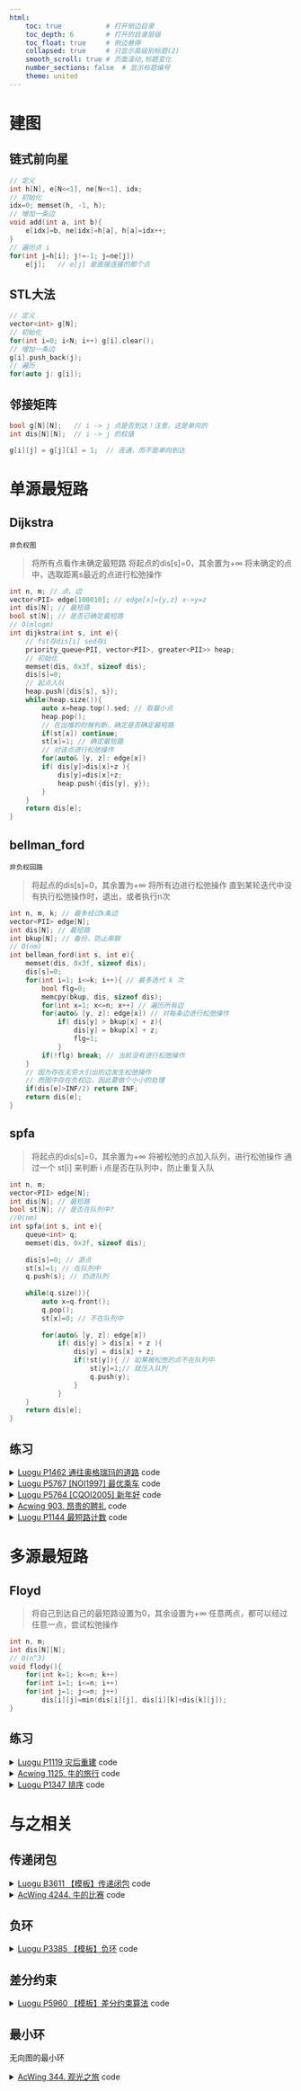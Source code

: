 ```yaml
---
html:
    toc: true           # 打开侧边目录
    toc_depth: 6        # 打开的目录层级
    toc_float: true     # 侧边悬停
    collapsed: true     # 只显示高级别标题(2)
    smooth_scroll: true # 页面滚动,标题变化
    number_sections: false  # 显示标题编号
    theme: united
--- 
```


# 建图

## 链式前向星

```cpp
// 定义
int h[N], e[N<<1], ne[N<<1], idx;
// 初始化
idx=0; memset(h, -1, h);
// 增加一条边
void add(int a, int b){
    e[idx]=b, ne[idx]=h[a], h[a]=idx++;
}
// 遍历点 i
for(int j=h[i]; j!=-1; j=ne[j])
    e[j];   // e[j] 是直接连接的那个点
```

## STL大法

```cpp
// 定义
vector<int> g[N];
// 初始化
for(int i=0; i<N; i++) g[i].clear();
// 增加一条边
g[i].push_back(j);
// 遍历
for(auto j: g[i]);
```


## 邻接矩阵

```cpp
bool g[N][N];   // i -> j 点是否到达！注意，这是单向的
int dis[N][N];  // i -> j 的权值

g[i][j] = g[j][i] = 1;  // 连通，而不是单向到达
```

# 单源最短路

## Dijkstra

`非负权图`

> 将所有点看作未确定最短路
> 将起点的dis[s]=0，其余置为+∞
> 将未确定的点中，选取距离s最近的点进行松弛操作

```cpp
int n, m; // 点、边
vector<PII> edge[100010]; // edge[x]={y,z} x->y=z
int dis[N]; // 最短路
bool st[N]; // 是否已确定最短路
// O(mlogm)
int dijkstra(int s, int e){
    // fst存dis[i] sed存i
    priority_queue<PII, vector<PII>, greater<PII>> heap;
    // 初始化
    memset(dis, 0x3f, sizeof dis);
    dis[s]=0;
    // 起点入队
    heap.push({dis[s], s});
    while(heap.size()){
        auto x=heap.top().sed; // 取最小点
        heap.pop();
        // 在出堆的时候判断、确定是否确定最短路
        if(st[x]) continue;
        st[x]=1; // 确定最短路
        // 对该点进行松弛操作
        for(auto& [y, z]: edge[x])
        if( dis[y]>dis[x]+z ){
            dis[y]=dis[x]+z;
            heap.push({dis[y], y});
        }
    }
    return dis[e];
}
```

## bellman_ford

`非负权回路`

> 将起点的dis[s]=0，其余置为+∞
> 将所有边进行松弛操作
> 直到某轮迭代中没有执行松弛操作时，退出，或者执行n次

```cpp
int n, m, k; // 最多经过k条边
vector<PII> edge[N];
int dis[N]; // 最短路
int bkup[N]; // 备份，防止串联
// O(nm)
int bellman_ford(int s, int e){
    memset(dis, 0x3f, sizeof dis);
    dis[s]=0;
    for(int i=1; i<=k; i++){ // 最多迭代 k 次
        bool flg=0;
        memcpy(bkup, dis, sizeof dis);
        for(int x=1; x<=n; x++) // 遍历所有边
        for(auto& [y, z]: edge[x]) // 对每条边进行松弛操作
            if( dis[y] > bkup[x] + z){
                dis[y] = bkup[x] + z;
                flg=1;
            }
        if(!flg) break; // 当前没有进行松弛操作
    }
    // 因为存在无穷大引出的边发生松弛操作
    // 而图中存在负权边，因此要做个小小的处理
    if(dis[e]>INF/2) return INF;
    return dis[e];
}
```

## spfa
> 将起点的dis[s]=0，其余置为+∞
> 将被松弛的点加入队列，进行松弛操作
> 通过一个 st[i] 来判断 i 点是否在队列中，防止重复入队

```cpp
int n, m;
vector<PII> edge[N];
int dis[N]; // 最短路
bool st[N]; // 是否在队列中?
//O(nm)
int spfa(int s, int e){
    queue<int> q;
    memset(dis, 0x3f, sizeof dis);
    
    dis[s]=0; // 源点
    st[s]=1; // 在队列中
    q.push(s); // 扔进队列
    
    while(q.size()){
        auto x=q.front();
        q.pop();
        st[x]=0; // 不在队列中
        
        for(auto& [y, z]: edge[x])
            if( dis[y] > dis[x] + z ){
                dis[y] = dis[x] + z;
                if(!st[y]){ // 如果被松弛的点不在队列中
                    st[y]=1;// 就压入队列
                    q.push(y);
                }
            }
    }
    return dis[e];
}
```

## 练习

<details><summary><a href="https://www.luogu.com.cn/problem/P1462" target="_blank">Luogu P1462 通往奥格瑞玛的道路</a> code</summary>

核心问题：
（一条路径，路径中所有点的最大值是V，令V为这条路径的代价）
从 1->n 的所有可行路径中
找到一条代价最小的路（即最小的最大值）

如何找所有的可行路径？
显然，题目的限制1为血量，限制2为金钱。
对于限制1，只要到达终点前血量没有掉完，那么就是可行的。
对于限制2因为题目没有要求求最小的花费和，因此我们可以将金钱理解为：
	if 身上的金钱 >= 当前点的过路费 可以通过
那么我们就可以通过枚举金钱得到所有可行路径。O( C*mlogm )

如何优化？
设A，B分别为我们的金钱，令 A <= B，显然，如果A能通过的路径，B肯定能通过
那么金钱满足二段性，我们要找的是形如 （<=x）的金钱，即最小的可行路径花费金钱 


```cpp
#pragma G++ optimzie("Ofast")
#define fst first
#define sed second
#define pb push_back
#include <iostream>
#include <algorithm>
#include <cstring>
#include <vector>
#include <cmath>
#include <map>
#include <queue>
using namespace std;

typedef long long LL;
typedef pair<int, int> PII;

const int dxy[][2]={ {-1,0}, {1,0}, {0,-1}, {0,1} };
const double PI = acos(-1.0);
const int inf = 0x3f3f3f3f;
const int MOD = 1e9+7;
const int N = 1e4+10;

vector<PII> edge[N];
int dis[N]; // 到达某点花费的最低血量
bool st[N];
int n, m, b;
int f[N];   // 每个点花费的钱

bool dijkstra(int res, int s, int e){
    memset(dis, 0x3f, sizeof dis);
    memset(st, 0, sizeof st);
    priority_queue<PII, vector<PII>, greater<PII>> heap;

    dis[s]=0;
    heap.push({dis[s], s});

    while(heap.size()){
        auto x=heap.top().sed;
        heap.pop();

        if(st[x]) continue;
        st[x]=1;

        for(auto &[y, z]: edge[x])
            if(f[x]<=res)
            if(f[y]<=res)
            if( dis[y] > dis[x] + z){
                dis[y] = dis[x] + z;
                heap.push({dis[y], y});
            }
    }

    if(dis[e]>b)
        return 0;
    else
        return 1;
}

void solve(){
    cin>>n>>m>>b;
    for(int i=1; i<=n; i++)
        scanf("%d", &f[i]);
    for(int i=1; i<=m; i++){
        int a, b, c;
        scanf("%d%d%d", &a, &b, &c);
        edge[a].pb({b, c});
        edge[b].pb({a, c});
    }

    if(!dijkstra(inf, 1, n))
        cout<<"AFK";
    else{
        int l=1, r=inf;
        // 找 >=x 的第一个元素
        while(l<r){
            int mid=l+r>>1;
            if(dijkstra(mid, 1, n)) r=mid;
            else l=mid+1;
        }
        cout<<l;
    }
 
    return ;
}

int main(){
    //ios::sync_with_stdio(0); cin.tie(0), cout.tie(0);
    //freopen("in.txt", "r", stdin); freopen("out.txt", "w", stdout); 
    //int T; cin>>T; while(T--)
    solve();
    return 0;
}
```
</details>

<details><summary><a href="https://www.luogu.com.cn/problem/P5767" target="_blank">Luogu P5767 [NOI1997] 最优乘车</a> code</summary>

核心问题：
求 1->n 的最小换乘次数，那么最小换乘次数就是我们的最短路

建图：
存在两条路线
c -> a -> b  
d -> a -> e
a存在两个出度a -> b, a -> e，如何区分两条路线？不妨画图来康康

从图中可以发现当从黑色线路到蓝色线路的时候，换乘次数+1

为了实现这个目的，那么我们可以对线路进行编号，

发生换乘这个行为的时候，就是编号不同。

Notes：
我到达a是走的黑色线路，那么我的a标记为黑色线路，当我从a拓展到其他线路时，
如果是到e，依然是黑色线路，那么换乘次数不增加，
如果是到b，蓝色线路，换乘次数+1



```cpp
/*NOI
https://www.acwing.com/problem/content/description/922/
*/
/*
	只有相同的可以相互到达
	对于需要可以换乘的点, x->x 花费为 1
	其余点设置为花费 0
	直接跑dijkstra就ok
*/
#pragma G++ optimize("Ofast")
#define fst first
#define sed second
#define pb push_back
#include <iostream>
#include <cstring>
#include <queue>
#include <vector>
#include <sstream>
using namespace std;

typedef pair<int, int> PII;
const int N = 510;

vector<vector<PII>> edge(N);
bool st[N];
PII dis[N];	// 最少换乘 及 乘坐路线
int n, m, id;   // 起点乘坐的路线;

int dijkstra(int s, int id, int e) {
	memset(dis, 0x3f, sizeof dis);
	priority_queue<PII, vector<PII>, greater<PII>> heap;
	dis[s] = { 0, id };
	heap.push({ dis[s].fst, s });

	while (heap.size()) {
		auto x = heap.top().sed;
		heap.pop();

		if (st[x]) continue;
		st[x] = 1;
        if (st[e]) break;

		for (auto& [y, z] : edge[x])	// x -> y 线路 z
			if (dis[x].sed == z) {      // 如果是同一线路，直接赋值
				dis[y] = dis[x];
					heap.push({ dis[y].fst, y });
			}                           // 如果不是同一线路，且可以松弛
			else if (dis[y].fst > dis[x].fst + 1){
				dis[y] = { dis[x].fst + 1, z };
					heap.push({ dis[y].fst, y });
			}
	}
	return dis[e].fst;
}

int main() {
	//freopen("in.txt", "r", stdin); freopen("out.txt", "w", stdout);
	cin >> m >> n; getchar(); getchar();
	for (int i = 1; i <= m; i++) {
		int a, b;
		string s;
		getline(cin, s);
		stringstream ss(s);
		ss >> a;
		if (a == 1) id = i;
		while (ss >> b) {
			edge[a].pb({ b, i });	// 线路ID
			a = b;
			if (a == 1) id = i;
		}
	}

	int ans = dijkstra(1, id, n);
	if (ans == 0x3f3f3f3f)
		cout << "NO";
	else
		cout << ans;
	return 0;
}
```
</details>

<details><summary><a href="https://www.luogu.com.cn/problem/P5764" target="_blank">Luogu P5764 [CQOI2005] 新年好</a> code</summary>

核心问题：
求 1->(a->b->c->d->e) 的最短路(其中abcde可以任意互换)

思路：
显然，我们可以对abcde进行一次全排列，获得他们所有的顺序（全排列之前应当排序使得从小到大排序）

同时，我们可以发现，对于同一条路径，例如a->b，可能会进行多次最短路，
为了避免这个问题，我们可以将a->b的路径存储下来，也就是记忆化。
而站点的范围较大，为了避免MLE，我们又需要做一次离散化。

```cpp
#define fst first
#define sed second
#define pb push_back
#include <iostream>
#include <vector>
#include <algorithm>
#include <queue>
#include <map>
#include <cstring>
using namespace std;

typedef pair<int, int> PII;

const int N=5e4+10;

vector<PII> edge[N];
int a[10];
int dis[N], ddis[10][10];
bool st[N];
map<int, int> H;
int n, m;

void dijkstra(int s){
    memset(dis, 0x3f, sizeof dis);
    memset(st, 0, sizeof st);
    priority_queue<PII, vector<PII>, greater<PII>> heap;

    dis[s]=0;
    heap.push({dis[s], s});

    while(heap.size()){
        auto x=heap.top().sed;
        heap.pop();

        if(st[x]) continue;
        st[x]=1;

        for(auto &[y, z]: edge[x])
            if( dis[y] > dis[x] + z)
                dis[y] = dis[x] + z,
                heap.push({dis[y], y});
    }

    for(int i=2; i<=6; i++)
        ddis[ H[s] ][i] = dis[ a[i] ];
    // 映射后的 [s][e] = 原本的 dis
}

int main(){
    //freopen("in", "r", stdin); freopen("out", "w", stdout);
    cin>>n>>m;
    H[1]=1;
    for(int i=2; i<=6; i++) cin>>a[i], H[ a[i] ]=i; // 大范围映射到小范围
    for(int i=1; i<=m; i++){
        int x, y, t;
        scanf("%d%d%d", &x, &y, &t);
        edge[x].pb({y, t});
        edge[y].pb({x, t});
    }

    dijkstra(1);
    for(int i=2; i<=6; i++) dijkstra(a[i]);

    int ans=0x3f3f3f3f;
    sort(a+2, a+2+5);
    do{
        int res=ddis[ 1 ][ H[a[2]] ];
        for(int i=3; i<=6; i++)
            res+=ddis[ H[a[i-1]] ][ H[a[i]] ];
        ans=min(ans, res);
    }while(next_permutation(a+2, a+2+5));

    cout<<ans;
    return 0;
}
```
</details>






<details><summary><a href="https://www.acwing.com/problem/content/description/905/" target="_blank">Acwing 903. 昂贵的聘礼</a> code</summary>

核心问题：

求多个点到点1的最短路径
对于此类问题，考虑建立一个超级源点，那么问题就转变成
从超级源点到点1的最短路径




等级限制：

对于等级限制，因为不能超过m的等级限制
那么我们每次交易的点的等级，应该维持在一个区间[x, x+m]

因为1号点必须参与交易，那么我们搜索的区间就是
 	w[1]-m, w[1]  直到 w[1], w[1]+m


```cpp
#define fst first
#define sed second
#define pb push_back
#include <iostream>
#include <queue>
#include <cstring>
#include <vector>
using namespace std;

typedef pair<int, int> PII;

const int N = 110;

int edge[N][N];
int dis[N];
bool st[N];
int w[N];

int m, n, L;   // 等级限制 物品总量

int spfa(int s, int e, int low, int upp) {
    memset(st, 0, sizeof st);
    memset(dis, 0x3f, sizeof dis);
    queue<int> q;

    dis[s] = 0;
    q.push(s), st[s] = 1;
    
    while (q.size()) {
        auto x = q.front();
        q.pop(), st[x] = 0;

        for (int y = 1; y <= n; y++)
            if ( low <= w[y] && w[y] <= upp )
            if (dis[y] > dis[x] + edge[x][y]) {
                dis[y] = dis[x] + edge[x][y];
                if (!st[y])
                    q.push(y), st[y] = 1;
            }
    }
    return dis[e];
}

int main() {
    //freopen("in.txt", "r", stdin); freopen("out.txt", "w", stdout);
    memset(edge, 0x3f, sizeof edge);
    cin >> m >> n;
    for (int i = 1; i <= n; i++) {
        // 物品价值
        // 主人地位
        // 替代品总量

        int p, l, x;
        cin >> p >> l >> x;
        w[i]=l;
        
        edge[0][i] = p; // 超级源点
        
        for (int j = 1; j <= x; j++) {
            int t, v;
            cin >> t >> v;
            edge[t][i] = v; // t物品换i物品,花费v
        }
    }

    int ans = 0x3f3f3f3f;
    // 地位枚举
    for (int i = w[1] - m; i <= w[1]; i++) ans = min (ans, spfa (0, 1, i, i + m));
    cout << ans;
    return 0;
}
```
</details>






<details><summary><a href="https://www.luogu.com.cn/problem/P1144" target="_blank">Luogu P1144 最短路计数</a> code</summary>

如果我们用dijkstra来思考这道问题，会发现我们很难维护数量

换一个思考方向，
如果我们访问一个点，访问的路径就是最短路，
那么访问到该点的总次数，就是该点的最短路数量

显然，我们很容易用BFS来对图进行搜索
BFS的按层访问，能保证访问到的每个点都是最近的


```cpp
#define pb push_back
#include <iostream>
#include <vector>
#include <queue>
#include <cstring>
using namespace std;

const int N=1e5+10;
const int MOD=100003;

vector<int> edge[N]; 
bool st[N];
int dis[N], dep[N]; // 最短路 和 层

int n, m;

int main(){
    cin>>n>>m;
    for(int i=1; i<=m; i++){
        int x, y;
        scanf("%d%d", &x, &y);
        edge[x].pb(y);
        edge[y].pb(x);
    }
    
    queue<int> q;
    q.push(1), st[1]=1, dis[1]=1, dep[1]=1;
    
    while(q.size()){
        auto x=q.front();
        q.pop();
        
        for(auto y: edge[x]){
            if(!st[y]) q.push(y), st[y]=1, dep[y]=dep[x]+1;
            if(dep[y]==dep[x]+1) dis[y]=(dis[x]+dis[y])%MOD;
        }
    }
    
    for(int i=1; i<=n; i++)
        cout<<dis[i]<<"\n";
    
    return 0;
}
```
</details>




# 多源最短路



## Floyd

>  将自己到达自己的最短路设置为0，其余设置为+∞
> 任意两点，都可以经过任意一点，尝试松弛操作

```cpp
int n, m;
int dis[N][N];
// O(n^3)
void flody(){
    for(int k=1; k<=n; k++)
    for(int i=1; i<=n; i++)
    for(int j=1; j<=n; j++)
        dis[i][j]=min(dis[i][j], dis[i][k]+dis[k][j]);
}
```

## 练习

<details><summary><a href="https://www.luogu.com.cn/problem/P1119" target="_blank">Luogu P1119 灾后重建</a> code</summary>

```cpp
#include <iostream>
#include <cstring>
using namespace std;

const int N=210;

int dis[N][N];
bool st[N];
int ti[N];  // 每个点修好的时间

int n, m, q;

int floyd(int x, int y, int t){
    for(int k=0; k<n; k++){
        if(ti[k]>t || st[k]) continue;
        st[k]=1;

        for(int i=0; i<n; i++)
            for(int j=0; j<n; j++)
                if( dis[i][j] > dis[i][k] + dis[k][j] )
        dis[j][i] = dis[i][j] = dis[i][k] + dis[k][j];
    }

    if(dis[x][y]==0x3f3f3f3f || ti[x]>t || ti[y]>t)
        return -1;
    else
        return dis[x][y];
}

int main(){
    memset(dis, 0x3f, sizeof dis); 
    cin>>n>>m;
    for(int i=0; i<n; i++) scanf("%d", &ti[i]);
    for(int i=1; i<=m; i++){
        int x, y, w;
        scanf("%d%d%d", &x, &y, &w);
        dis[x][y]=min(dis[x][y], w);
        dis[y][x]=min(dis[y][x], w);
    }
    for(int i=0; i<n; i++) dis[i][i]=0;

    cin>>q;
    while(q--){
        int x, y, t;
        scanf("%d%d%d", &x, &y, &t);
        cout<<floyd(x, y, t)<<"\n";
    }
    return 0;
}   
```
</details>

<details><summary><a href="https://www.acwing.com/problem/content/submission/code_detail/20257744/" target="_blank">Acwing 1125. 牛的旅行</a> code</summary>

核心问题：

首先（将直径定义为一个连通块中最远的两个点的距离），
一个连通块中的最大直径，为这个连通块的V
在所有的V中，找到最大的V，即最大的最小值



关于连接：
题目要求我们连接两个连通块，使得其变成一个连通块。

因此，对于A，B两个连通块，存在三种情况

A内部：  A的直径
B内部：   B的直径
连接AB：AB的直径

我们首先进行一次floyd，再在这三种情况中找最大的直径

情况1、2，在同一个连通块

double dis[N];
// 同一牧场中(到达该点的最远的的一个点)的(距离)

for(int i=1; i<=n; i++)
    for(int j=1; j<=n; j++)
        if(edge[i][j]<inf/2){
            dis[i]=max(dis[i], edge[i][j]);
            res1=max(res1, dis[i]);
        }

如果存在在一个连通块中，edge[i][j]必定存在
如果i->j更长，那么dis[i]更新

res1维护同一个连通块的直径


情况3，不同连通块连接：

for(int i=1; i<=n; i++)
for(int j=1; j<=n; j++)
if(edge[i][j]>inf/2)
    res2=min(res2, dis[i]+c(i,j)+dis[j]);

如果是两个连通块，edge[i][j]必定不存在

对于两个连通块的情况，当连接后，
我们需要获得新的连通块的直径
即：dis[A]+连接线+dis[B]，A->B只存在连接线一条路径

Notes：左边因为直径始终存在，所以取MAX，右边是我们连接的，为了尽可能小，所以取最小的连接方案



```cpp
#pragma G++ optimzie("Ofast")
#define fst first
#define sed second
#define pb push_back
#include <iostream>
#include <algorithm>
#include <cstring>
#include <vector>
#include <cmath>
#include <map>
#include <queue>
using namespace std;

typedef long long LL;
typedef pair<int, int> PII;

const int dxy[][2]={ {-1,0}, {1,0}, {0,-1}, {0,1} };
const double PI = acos(-1.0);
const int inf = 0x3f3f3f3f;
const int MOD = 1e9+7;
const int N = 200;

PII xy[N];          // 每个点的坐标
int id[N];          // 每个牧区所属的牧场
double edge[N][N];  // 两点间的距离
double dis[N];      // 同一牧场中到达该点的最长距离
bool st[N];         // 当前牧区有无使用 
int n, m;           // 牧区数量 牧场数量 

double c(int i, int j){ // 两点间的距离
    int xi=xy[i].fst, yi=xy[i].sed;
    int xj=xy[j].fst, yj=xy[j].sed;
    return sqrt( pow(xj-xi, 2) + pow(yj-yi, 2) );
}

void solve(){
    cin>>n;
    // 每个点的坐标
    for(int i=1; i<=n; i++){
        int x, y; cin>>x>>y;
        xy[i]={x, y};
    }
    // 读入并计算地图
    for(int i=1; i<=n; i++){
        string s; cin>>s;
        for(int j=1; j<=n; j++)
            if(s[j-1]=='1' || i==j) 
                edge[i][j]=c(i, j);
            else
                edge[i][j]=inf;
    }
    // floyd 计算当前最短路
    for(int k=1; k<=n; k++)
        for(int i=1; i<=n; i++)
            for(int j=1; j<=n; j++)
                edge[i][j]=min(edge[i][j], edge[i][k]+edge[k][j]);

    double res1=-inf, res2=inf;
    // 到达i点的最长路径
    for(int i=1; i<=n; i++)
        for(int j=1; j<=n; j++)
            if(edge[i][j]<inf/2){
                dis[i]=max(dis[i], edge[i][j]);
                res1=max(res1, dis[i]);
            }

    // 通过i点到不能到达的j点的最短路径
    for(int i=1; i<=n; i++)
        for(int j=1; j<=n; j++)
            if(edge[i][j]>inf/2)
                res2=min(res2, dis[i]+c(i,j)+dis[j]);

    printf("%.6lf", max(res1, res2));
    return ;
}

int main(){
    //ios::sync_with_stdio(0); cin.tie(0), cout.tie(0);
    //freopen("in.txt", "r", stdin); freopen("out.txt", "w", stdout); 
    //int T; cin>>T; while(T--)
    solve();
    return 0;
}
```
</details>

<details><summary><a href="https://www.luogu.com.cn/problem/P1347" target="_blank">Luogu P1347 排序</a> code</summary>

和之前做的灾后重建问题有异曲同工之妙，不同的是，这道题我们不需要判断当前点是否能够进行传递
因为是顺序输入的原因，所以对每次输入后的路径，整体再做一次传递闭包。再检查是否使得所有点连通。



关于从小到达输出

因为数据范围并不大，所以我们可以采取最原始的方法，每次在序列中找到未标记的最小值，然后标记输出。


```cpp
#include <cstring>
#include <iostream>
using namespace std;

const int N=30;
int d[N][N];// d[i][j] i<j 
bool st[N];	// 确定最小值的时候使用
int n, m;

int ck(){
	for(int i=0; i<n; i++){
		int cnt=0;
		for(int j=0; j<n; j++){
			if(d[i][j] && d[j][i] || d[i][i] || d[j][j]) return 2;
			if(d[i][j] || d[j][i]) cnt++;
		}
		if(cnt!=n-1) return 3; 
	}
	return 1;
}

char getmin(){
	int res=-1;
	for(int i=0; i<n; i++)
		if(!st[i]){
			bool flg=1;
			for(int j=0; j<n; j++) // 检查是不是最小的
				if(!st[j] && d[j][i]){
					flg=0;
					break;
				}

			if(flg){
				st[i]=1;
				return 'A'+i;
			}
		}
}

int main(){
	//freopen("in", "r", stdin); freopen("out", "w", stdout);
	cin>>n>>m;
	for(int x=1; x<=m; x++){
		string s; cin>>s;
		int a=s[0]-'A', b=s[2]-'A';
		d[a][b]=1;

		// 做一次Floyd
		for(int k=0; k<n; k++)
			for(int i=0; i<n; i++)
				for(int j=0; j<n; j++)
					d[i][j] |= d[i][k] && d[k][j];

		// 检查一下
		int flg=ck();

		if(flg==1){	// 
			printf("Sorted sequence determined after %d relations: ", x);
			for(int i=0; i<n; i++) cout<<getmin();
			cout<<".";
			return 0;
		}
		if(flg==2){
			printf("Inconsistency found after %d relations.", x);
			return 0;
		}

	}
	printf("Sorted sequence cannot be determined.");
	return 0;
}
```
</details>


# 与之相关

## 传递闭包

<details><summary><a href="https://www.luogu.com.cn/problem/B3611" target="_blank">Luogu B3611 【模板】传递闭包</a> code</summary>

```cpp
#include <iostream>
using namespace std;

const int N=1e2+10;

int g[N][N];
int n;

int main(){
    cin>>n;
    for(int i=1; i<=n; i++)
        for(int j=1; j<=n; j++)
            scanf("%d", &g[i][j]);
    for(int k=1; k<=n; k++)
        for(int i=1; i<=n; i++)
            for(int j=1; j<=n; j++)
                g[i][j] = g[i][j] || g[i][k] && g[k][j];

    for(int i=1; i<=n; i++, cout<<"\n")
        for(int j=1; j<=n; j++, cout<<" ")
            cout<<g[i][j];

    return 0;
}
```
</details>

<details><summary><a href="https://www.acwing.com/problem/content/description/4247/" target="_blank">AcWing 4244. 牛的比赛</a> code</summary>

```cpp
/*
传递闭包：
已知一个有向图中任意两点之间是否有连边，要求判断任意两点是否连通。
不关心长度，只关心连通性，即将松弛操作：

d[i][j] = min( d[i][j] ,    d[i][k] +  d[k][j] )   变为
d[i][j] =      d[i][j] || ( d[i][k] && d[k][j] )
*/

#include <iostream>
using namespace std;

const int N=110;

int d[N][N];	// d[i][j] 代表 i->j 即 i>j
int n, m;

bool ck(int i){
	int cnt=0;
	for(int j=1; j<=n; j++)
		if(d[i][j] || d[j][i]) cnt++;
	if(cnt==n-1) return 1;
	return 0;
}

int main(){
	cin>>n>>m;
	for(int i=1; i<=m; i++){
		int a, b; scanf("%d%d", &a, &b);
		d[a][b]=1;
	}

	for(int k=1; k<=n; k++)
		for(int i=1; i<=n; i++)
			for(int j=1; j<=n; j++)
				d[i][j] |= d[i][k] && d[k][j];

	// 检查每头牛和所有牛的连通性
	int ans=0;
	for(int i=1; i<=n; i++)
		if(ck(i)) ans++;
	cout<<ans;

	return 0;
}
```
</details>


## 负环

<details><summary><a href="https://www.luogu.com.cn/problem/P3385" target="_blank">Luogu P3385 【模板】负环</a> code</summary>

```cpp
#define fst first
#define sed second
#define pb push_back
#include <iostream>
#include <vector>
#include <cstring>
#include <queue>
using namespace std;

typedef pair<int, int> PII;
const int N=2e3+10;

int n, m;

vector<vector<PII>> edge(N);
int dis[N]; // 最短路
bool st[N]; // 是否在队列中
int cnt[N]; // 到达该点经过的边数

bool spfa(int s){   // 最短路路径数判负环
    memset(dis, 0x3f, sizeof dis);
    memset(st, 0, sizeof st);
    memset(cnt, 0, sizeof cnt);

    queue<int> q;
    q.push(s), st[s]=1, dis[s]=0;

    while(q.size()){
        auto x = q.front(); q.pop(), st[x]=0;

        for(auto &[y,z]: edge[x])
            if( dis[y] > dis[x] + z ){
                dis[y] = dis[x] + z;

                cnt[y] = cnt[x] + 1;
                if(cnt[y] > n) return 1;   // 负环，n是点的数量

                if(!st[y]) q.push(y), st[y]=1;
            }
    }
    return 0;
}

void solve(){
    for(auto &e: edge) e.clear();
    cin>>n>>m;
    for(int i=1; i<=m; i++){
        int a, b, c; scanf("%d%d%d", &a, &b, &c);
        edge[a].pb({b, c});
        if(c>=0) edge[b].pb({a, c});
    }

    if(spfa(1)) puts("YES");
    else puts("NO");

}

int main(){
    int T; cin>>T;
    while(T--) solve();
    return 0;
}
```
</details>

## 差分约束

<details><summary><a href="https://www.luogu.com.cn/problem/P5960" target="_blank">Luogu P5960 【模板】差分约束算法</a> code</summary>

```cpp
#define fst first
#define sed second
#define pb push_back
#include <iostream>
#include <vector>
#include <cstring>
#include <queue>
using namespace std;

typedef pair<int, int> PII;
const int N=5e3+10;

int n, m;

vector<vector<PII>> edge(N);
int dis[N]; // 最短路
bool st[N]; // 是否在队列中
int cnt[N]; // 到达该点经过的边数

bool spfa(int s){   // 最短路路径数判负环
    memset(dis, 0x3f, sizeof dis);
    memset(st, 0, sizeof st);
    memset(cnt, 0, sizeof cnt);

    queue<int> q;
    q.push(s), st[s]=1, dis[s]=0;

    while(q.size()){
        auto x = q.front(); q.pop(), st[x]=0;

        for(auto &[y,z]: edge[x])
            if( dis[y] > dis[x] + z ){
                dis[y] = dis[x] + z;

                cnt[y] = cnt[x] + 1;
                if(cnt[y] > n) return 1;   // 负环, n是点的数量

                if(!st[y]) q.push(y), st[y]=1;
            }
    }
    return 0;
}

int main(){
    cin>>n>>m;
    while(m--){
        int a, b, c; scanf("%d%d%d", &a, &b, &c);
        edge[b].push_back({a, c});
    }
    for(int i=1; i<=n; i++) edge[0].pb({i, 0}); // 超级源点

    if(spfa(0)) puts("NO");
    else{
        for(int i=1; i<=n; i++)
            cout<<dis[i]<<" ";
    }

    return 0;
}
```
</details>



## 最小环

无向图的最小环

<details><summary><a href="https://www.acwing.com/problem/content/description/346/" target="_blank">AcWing 344. 观光之旅</a> code</summary>

```cpp
#include <iostream>
#include <cstring>
using namespace std;

const int N=110;
const int inf=0x3f3f3f3f;

int edge[N][N]; // 边
int dis[N][N];  // 最短路

int pos[N][N];  // i->j 经过中间点 pos[i][j]
int path[N];    // 方案 *path存数量

int n, m;

void get_path(int i, int j){
    if(pos[i][j]==0) return ;   // 没有经过其他点 直接到达
    
    int k=pos[i][j];
    get_path(i, k);     // 左递归
    path[++*path] = k;  // k放入
    get_path(k, j);     // 右递归
}

int main(){
    cin>>n>>m;
    memset(edge, 0x3f, sizeof edge);
    for(int i=1; i<=n; i++) edge[i][i]=0;
    for(int i=1; i<=m; i++){
        int u, v, l;
        scanf("%d%d%d", &u, &v, &l);
        edge[u][v]=min(edge[u][v], l);
        edge[v][u]=min(edge[v][u], l);
    }
    
    int res=inf;
    memcpy(dis, edge, sizeof dis);
    
    for(int k=1; k<=n; k++){
        // 求最小环
        for(int i=1; i<k; i++)
            for(int j=i+1; j<k; j++)    // 不能重复
                if( res > (long long)dis[i][j] + edge[j][k] + edge[k][i] ){
                    res = dis[i][j] + edge[j][k] + edge[k][i];
                
                    // 更新路径
                    *path=0;
                    path[++*path]=k;    // k是起点
                    path[++*path]=i;    // k->i的路径确定
                    get_path(i, j);     // 递归获取i->j的路径 (不含i, j)
                    path[++*path]=j;    // j->k的路径确定
                }
        
        // Floyd 更新最短路
        for(int i=1; i<=n; i++)
            for(int j=1; j<=n; j++)
                if( dis[i][j] > dis[i][k] + dis[k][j] ){
                    dis[i][j] = dis[i][k] + dis[k][j];
                    pos[i][j] = k; // i j最短路由k更新
                }
    }
    
    if(res==inf)
        puts("No solution.");
    else
        for(int i=1; i<=*path; i++) 
            cout<<path[i]<<" ";
    
    return 0;
}
```
</details>